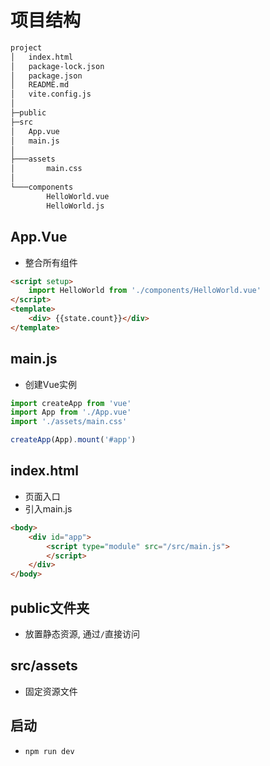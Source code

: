 # 项目结构

```bash
project
│   index.html
│   package-lock.json
│   package.json
│   README.md
│   vite.config.js
│   
├─public
├─src
│   App.vue
│   main.js
│
├───assets
│       main.css
│
└───components
        HelloWorld.vue
        HelloWorld.js
```

## App.Vue

- 整合所有组件

```html
<script setup>
    import HelloWorld from './components/HelloWorld.vue'
</script>
<template>
    <div> {{state.count}}</div>
</template>
```

## main.js

- 创建Vue实例

```js
import createApp from 'vue'
import App from './App.vue'
import './assets/main.css'

createApp(App).mount('#app')
```

## index.html

- 页面入口
- 引入main.js

```html
<body>
    <div id="app">
        <script type="module" src="/src/main.js">
        </script>
    </div>
</body>
```

## public文件夹

- 放置静态资源, 通过`/`直接访问

## src/assets

- 固定资源文件

## 启动

- `npm run dev`


